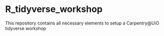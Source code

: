 # R_tidyverse_workshop
This repository contains all necessary elements to setup a Carpentry@UiO tidyverse workshop
